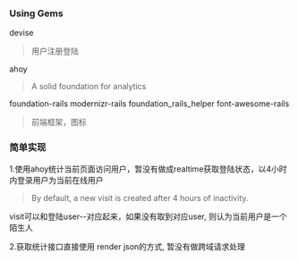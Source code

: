 ### Using Gems

devise

> 用户注册登陆

ahoy

> A solid foundation for analytics

foundation-rails modernizr-rails foundation_rails_helper font-awesome-rails

> 前端框架，图标

### 简单实现

1.使用ahoy统计当前页面访问用户，暂没有做成realtime获取登陆状态，以4小时内登录用户为当前在线用户

>By default, a new visit is created after 4 hours of inactivity.

visit可以和登陆user--对应起来，如果没有取到对应user, 则认为当前用户是一个陌生人

2.获取统计接口直接使用 render json的方式, 暂没有做跨域请求处理

